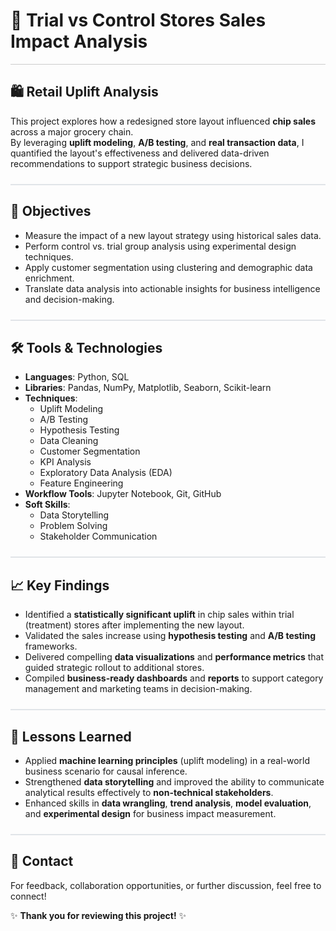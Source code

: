 # 🛒 Trial vs Control Stores Sales Impact Analysis
<hr style="height:1px; border:none; background-color:#ccc;">

## 🛍️ Retail Uplift Analysis

This project explores how a redesigned store layout influenced **chip sales** across a major grocery chain.  
By leveraging **uplift modeling**, **A/B testing**, and **real transaction data**, I quantified the layout's effectiveness and delivered data-driven recommendations to support strategic business decisions.

<hr style="height:2px; border:none; background-color:#e1e4e8; margin:24px 0;">

## 📌 Objectives

- Measure the impact of a new layout strategy using historical sales data.
- Perform control vs. trial group analysis using experimental design techniques.
- Apply customer segmentation using clustering and demographic data enrichment.
- Translate data analysis into actionable insights for business intelligence and decision-making.

<hr style="height:2px; border:none; background-color:#e1e4e8; margin:24px 0;">

## 🛠️ Tools & Technologies

- **Languages**: Python, SQL
- **Libraries**: Pandas, NumPy, Matplotlib, Seaborn, Scikit-learn
- **Techniques**:
  - Uplift Modeling
  - A/B Testing
  - Hypothesis Testing
  - Data Cleaning
  - Customer Segmentation
  - KPI Analysis
  - Exploratory Data Analysis (EDA)
  - Feature Engineering
- **Workflow Tools**: Jupyter Notebook, Git, GitHub
- **Soft Skills**:
  - Data Storytelling
  - Problem Solving
  - Stakeholder Communication

<hr style="height:2px; border:none; background-color:#e1e4e8; margin:24px 0;">

## 📈 Key Findings

- Identified a **statistically significant uplift** in chip sales within trial (treatment) stores after implementing the new layout.
- Validated the sales increase using **hypothesis testing** and **A/B testing** frameworks.
- Delivered compelling **data visualizations** and **performance metrics** that guided strategic rollout to additional stores.
- Compiled **business-ready dashboards** and **reports** to support category management and marketing teams in decision-making.

<hr style="height:2px; border:none; background-color:#e1e4e8; margin:24px 0;">

## 🧠 Lessons Learned

- Applied **machine learning principles** (uplift modeling) in a real-world business scenario for causal inference.
- Strengthened **data storytelling** and improved the ability to communicate analytical results effectively to **non-technical stakeholders**.
- Enhanced skills in **data wrangling**, **trend analysis**, **model evaluation**, and **experimental design** for business impact measurement.

<hr style="height:2px; border:none; background-color:#e1e4e8; margin:24px 0;">

## 📩 Contact

For feedback, collaboration opportunities, or further discussion, feel free to connect!

✨ **Thank you for reviewing this project!** ✨
